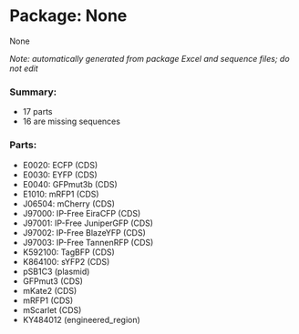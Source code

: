 # Package: None

None

_Note: automatically generated from package Excel and sequence files; do not edit_

### Summary:

- 17 parts
- 16 are missing sequences

### Parts:

- E0020: ECFP (CDS)
- E0030: EYFP (CDS)
- E0040: GFPmut3b (CDS)
- E1010: mRFP1 (CDS)
- J06504: mCherry (CDS)
- J97000: IP-Free EiraCFP (CDS)
- J97001: IP-Free JuniperGFP (CDS)
- J97002: IP-Free BlazeYFP (CDS)
- J97003: IP-Free TannenRFP (CDS)
- K592100: TagBFP (CDS)
- K864100: sYFP2 (CDS)
- pSB1C3 (plasmid)
- GFPmut3 (CDS)
- mKate2 (CDS)
- mRFP1 (CDS)
- mScarlet (CDS)
- KY484012 (engineered_region)
